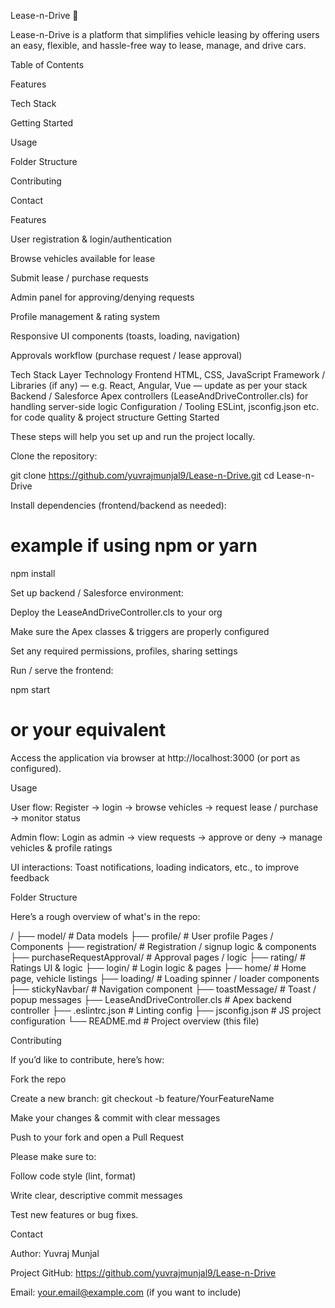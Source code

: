 Lease-n-Drive 🚗

Lease-n-Drive is a platform that simplifies vehicle leasing by offering users an easy, flexible, and hassle-free way to lease, manage, and drive cars.

Table of Contents

Features

Tech Stack

Getting Started

Usage

Folder Structure

Contributing

Contact

Features

User registration & login/authentication

Browse vehicles available for lease

Submit lease / purchase requests

Admin panel for approving/denying requests

Profile management & rating system

Responsive UI components (toasts, loading, navigation)

Approvals workflow (purchase request / lease approval)

Tech Stack
Layer	Technology
Frontend	HTML, CSS, JavaScript
Framework / Libraries	(if any) — e.g. React, Angular, Vue — update as per your stack
Backend / Salesforce	Apex controllers (LeaseAndDriveController.cls) for handling server-side logic
Configuration / Tooling	ESLint, jsconfig.json etc. for code quality & project structure
Getting Started

These steps will help you set up and run the project locally.

Clone the repository:

git clone https://github.com/yuvrajmunjal9/Lease-n-Drive.git
cd Lease-n-Drive


Install dependencies (frontend/backend as needed):

# example if using npm or yarn
npm install


Set up backend / Salesforce environment:

Deploy the LeaseAndDriveController.cls to your org

Make sure the Apex classes & triggers are properly configured

Set any required permissions, profiles, sharing settings

Run / serve the frontend:

npm start
# or your equivalent


Access the application via browser at http://localhost:3000 (or port as configured).

Usage

User flow: Register → login → browse vehicles → request lease / purchase → monitor status

Admin flow: Login as admin → view requests → approve or deny → manage vehicles & profile ratings

UI interactions: Toast notifications, loading indicators, etc., to improve feedback

Folder Structure

Here’s a rough overview of what's in the repo:

/
├── model/                    # Data models
├── profile/                  # User profile Pages / Components
├── registration/             # Registration / signup logic & components
├── purchaseRequestApproval/   # Approval pages / logic
├── rating/                   # Ratings UI & logic
├── login/                    # Login logic & pages
├── home/                     # Home page, vehicle listings
├── loading/                  # Loading spinner / loader components
├── stickyNavbar/             # Navigation component
├── toastMessage/             # Toast / popup messages
├── LeaseAndDriveController.cls # Apex backend controller
├── .eslintrc.json            # Linting config
├── jsconfig.json             # JS project configuration
└── README.md                 # Project overview (this file)

Contributing

If you’d like to contribute, here’s how:

Fork the repo

Create a new branch: git checkout -b feature/YourFeatureName

Make your changes & commit with clear messages

Push to your fork and open a Pull Request

Please make sure to:

Follow code style (lint, format)

Write clear, descriptive commit messages

Test new features or bug fixes.

Contact

Author: Yuvraj Munjal

Project GitHub: https://github.com/yuvrajmunjal9/Lease-n-Drive

Email: your.email@example.com
 (if you want to include)

